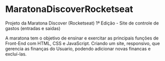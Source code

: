 # MaratonaDiscoverRocketseat
Projeto da Maratona Discover (Rocketseat) 1ª Edição - Site de controle de gastos (entradas e saidas)

A maratona tem o objetivo de ensinar e exercitar as principais funções de Front-End com HTML, CSS e JavaScript. Criando um site, responsivo, que gerencia as finanças do Usuario, podendo adicionar novas financas e excluí-las.

